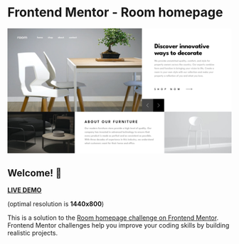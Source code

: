 # Frontend Mentor - Room homepage

![Design preview for the Room homepage coding challenge](./images/desktop-preview.png)

## Welcome! 👋

[**LIVE DEMO**](https://ils01.github.io/room-homepage)

(optimal resolution is **1440x800**)

This is a solution to the [Room homepage challenge on Frontend Mentor](https://www.frontendmentor.io/challenges/room-homepage-BtdBY_ENq). Frontend Mentor challenges help you improve your coding skills by building realistic projects.

